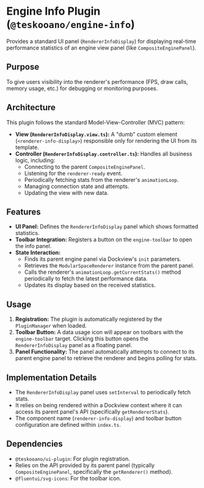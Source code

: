 # Engine Info Plugin (`@teskooano/engine-info`)

Provides a standard UI panel (`RendererInfoDisplay`) for displaying real-time performance statistics of an engine view panel (like `CompositeEnginePanel`).

## Purpose

To give users visibility into the renderer's performance (FPS, draw calls, memory usage, etc.) for debugging or monitoring purposes.

## Architecture

This plugin follows the standard Model-View-Controller (MVC) pattern:

- **View (`RendererInfoDisplay.view.ts`):** A "dumb" custom element (`<renderer-info-display>`) responsible only for rendering the UI from its template.
- **Controller (`RendererInfoDisplay.controller.ts`):** Handles all business logic, including:
  - Connecting to the parent `CompositeEnginePanel`.
  - Listening for the `renderer-ready` event.
  - Periodically fetching stats from the renderer's `animationLoop`.
  - Managing connection state and attempts.
  - Updating the view with new data.

## Features

- **UI Panel:** Defines the `RendererInfoDisplay` panel which shows formatted statistics.
- **Toolbar Integration:** Registers a button on the `engine-toolbar` to open the info panel.
- **State Interaction:**
  - Finds its parent engine panel via Dockview's `init` parameters.
  - Retrieves the `ModularSpaceRenderer` instance from the parent panel.
  - Calls the renderer's `animationLoop.getCurrentStats()` method periodically to fetch the latest performance data.
  - Updates its display based on the received statistics.

## Usage

1.  **Registration:** The plugin is automatically registered by the `PluginManager` when loaded.
2.  **Toolbar Button:** A data usage icon will appear on toolbars with the `engine-toolbar` target. Clicking this button opens the `RendererInfoDisplay` panel as a floating panel.
3.  **Panel Functionality:** The panel automatically attempts to connect to its parent engine panel to retrieve the renderer and begins polling for stats.

## Implementation Details

- The `RendererInfoDisplay` panel uses `setInterval` to periodically fetch stats.
- It relies on being rendered within a Dockview context where it can access its parent panel's API (specifically `getRendererStats`).
- The component name (`renderer-info-display`) and toolbar button configuration are defined within `index.ts`.

## Dependencies

- `@teskooano/ui-plugin`: For plugin registration.
- Relies on the API provided by its parent panel (typically `CompositeEnginePanel`, specifically the `getRenderer()` method).
- `@fluentui/svg-icons`: For the toolbar icon.
